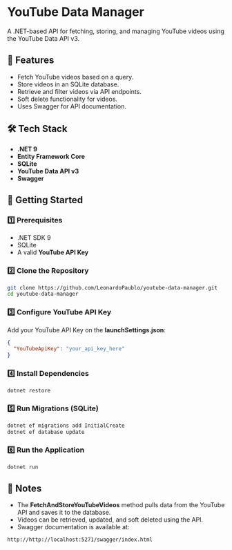 # YouTube Data Manager

A .NET-based API for fetching, storing, and managing YouTube videos using the YouTube Data API v3.

## 📌 Features
- Fetch YouTube videos based on a query.
- Store videos in an SQLite database.
- Retrieve and filter videos via API endpoints.
- Soft delete functionality for videos.
- Uses Swagger for API documentation.

## 🛠️ Tech Stack
- **.NET 9**
- **Entity Framework Core**
- **SQLite**
- **YouTube Data API v3**
- **Swagger**

## 🚀 Getting Started

### 1️⃣ Prerequisites
- .NET SDK 9
- SQLite
- A valid **YouTube API Key**

### 2️⃣ Clone the Repository
```sh
git clone https://github.com/LeonardoPaublo/youtube-data-manager.git
cd youtube-data-manager
```

### 3️⃣ Configure YouTube API Key
Add your YouTube API Key on the **launchSettings.json**:
```json
{
  "YouTubeApiKey": "your_api_key_here"
}
```

### 4️⃣ Install Dependencies
```sh
dotnet restore
```

### 5️⃣ Run Migrations (SQLite)
```sh
dotnet ef migrations add InitialCreate
dotnet ef database update
```

### 6️⃣ Run the Application
```sh
dotnet run
```

## 📝 Notes
- The **FetchAndStoreYouTubeVideos** method pulls data from the YouTube API and saves it to the database.
- Videos can be retrieved, updated, and soft deleted using the API.
- Swagger documentation is available at:
```
http://http://localhost:5271/swagger/index.html
```